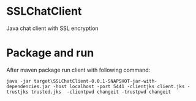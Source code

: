 # SSLChatClient
Java chat client with SSL encryption

# Package and run
After maven package run client with following command:
```
java -jar target\SSLChatClient-0.0.1-SNAPSHOT-jar-with-dependencies.jar -host localhost -port 5441 -clientjks client.jks -trustjks trusted.jks  -clientpwd changeit -trustpwd changeit
```
